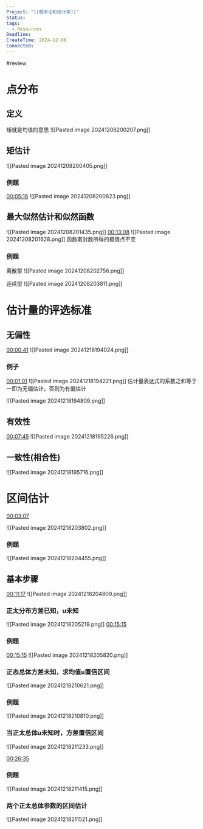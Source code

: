 ```yaml
---
Project: "[[概率论和统计学]]"
Status: 
tags:
  - Resources
Deadline: 
CreateTime: 2024-12-08
Connected:
---
```


#review

# 点分布
## 定义
 矩就是均值的意思
 ![[Pasted image 20241208200207.png]] 
## 矩估计
![[Pasted image 20241208200405.png]] 

### 例题
[00:05:16](ziyunote://play?path=https%3A%2F%2Fwww.bilibili.com%2Fvideo%2FBV1194y1f7vr%2F%3Fspm_id_from%3D333.788.videopod.episodes%26vd_source%3D8b450300cfa6415cb0312754cf65ba30%26p%3D57&time=00:05:16)
![[Pasted image 20241208200823.png]]

## 最大似然估计和似然函数
![[Pasted image 20241208201435.png]]
[00:13:08](ziyunote://play?path=https%3A%2F%2Fwww.bilibili.com%2Fvideo%2FBV1194y1f7vr%2F%3Fspm_id_from%3D333.788.videopod.episodes%26vd_source%3D8b450300cfa6415cb0312754cf65ba30%26p%3D57&time=00:13:08)
![[Pasted image 20241208201628.png]]
函数取对数所得的极值点不变

### 例题
离散型
 ![[Pasted image 20241208202756.png]]
 
 连续型
![[Pasted image 20241208203811.png]]

# 估计量的评选标准
## 无偏性
[00:00:41](ziyunote://play?path=https%3A%2F%2Fwww.bilibili.com%2Fvideo%2FBV1194y1f7vr%2F%3Fspm_id_from%3D333.788.videopod.episodes%26vd_source%3D8b450300cfa6415cb0312754cf65ba30%26p%3D58&time=00:00:41)
![[Pasted image 20241218194024.png]]
### 例子
[00:01:01](ziyunote://play?path=https%3A%2F%2Fwww.bilibili.com%2Fvideo%2FBV1194y1f7vr%2F%3Fspm_id_from%3D333.788.videopod.episodes%26vd_source%3D8b450300cfa6415cb0312754cf65ba30%26p%3D58&time=00:01:01)
![[Pasted image 20241218194221.png]]
估计量表达式的系数之和等于一即为无偏估计，否则为有偏估计

![[Pasted image 20241218194809.png]]

## 有效性
[00:07:45](ziyunote://play?path=https%3A%2F%2Fwww.bilibili.com%2Fvideo%2FBV1194y1f7vr%2F%3Fspm_id_from%3D333.788.videopod.episodes%26vd_source%3D8b450300cfa6415cb0312754cf65ba30%26p%3D58&time=00:07:45)
![[Pasted image 20241218195226.png]]

## 一致性(相合性)
![[Pasted image 20241218195716.png]]


# 区间估计
[00:03:07](ziyunote://play?path=https%3A%2F%2Fwww.bilibili.com%2Fvideo%2FBV1194y1f7vr%2F%3Fspm_id_from%3D333.788.videopod.episodes%26vd_source%3D8b450300cfa6415cb0312754cf65ba30%26p%3D59&time=00:03:07)

![[Pasted image 20241218203802.png]]


### 例题
![[Pasted image 20241218204455.png]]

## 基本步骤
[00:11:17](ziyunote://play?path=https%3A%2F%2Fwww.bilibili.com%2Fvideo%2FBV1194y1f7vr%2F%3Fspm_id_from%3D333.788.videopod.episodes%26vd_source%3D8b450300cfa6415cb0312754cf65ba30%26p%3D59&time=00:11:17)
![[Pasted image 20241218204809.png]]

### 正太分布方差已知，u未知
![[Pasted image 20241218205219.png]]
[00:15:15](ziyunote://play?path=https%3A%2F%2Fwww.bilibili.com%2Fvideo%2FBV1194y1f7vr%2F%3Fspm_id_from%3D333.788.videopod.episodes%26vd_source%3D8b450300cfa6415cb0312754cf65ba30%26p%3D59&time=00:15:15)

### 例题
[00:15:15](ziyunote://play?path=https%3A%2F%2Fwww.bilibili.com%2Fvideo%2FBV1194y1f7vr%2F%3Fspm_id_from%3D333.788.videopod.episodes%26vd_source%3D8b450300cfa6415cb0312754cf65ba30%26p%3D59&time=00:15:15)
![[Pasted image 20241218205820.png]]

### 正态总体方差未知，求均值u置信区间
![[Pasted image 20241218210621.png]]


### 例题
![[Pasted image 20241218210810.png]]

### 当正太总体u未知时，方差置信区间
![[Pasted image 20241218211233.png]]

[00:26:35](ziyunote://play?path=https%3A%2F%2Fwww.bilibili.com%2Fvideo%2FBV1194y1f7vr%2F%3Fspm_id_from%3D333.788.videopod.episodes%26vd_source%3D8b450300cfa6415cb0312754cf65ba30%26p%3D59&time=00:26:35)

### 例题
![[Pasted image 20241218211415.png]]

### 两个正太总体参数的区间估计
![[Pasted image 20241218211521.png]]